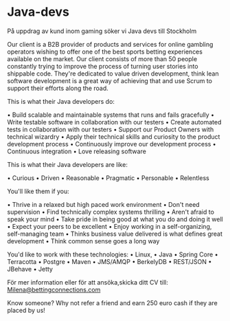 Java-devs
=========

På uppdrag av kund inom gaming söker vi Java devs till Stockholm

Our client is a B2B provider of products and services for online gambling operators wishing to offer one of the
best sports betting experiences available on the market. Our client consists of more than 50 people constantly
trying to improve the process of turning user stories into shippable code. They're dedicated to value driven
development, think lean software development is a great way of achieving that and use Scrum to support their
efforts along the road.

This is what their Java developers do:

•  Build scalable and maintainable systems that runs and fails gracefully
•	Write testable software in collaboration with our testers
•	Create automated tests in collaboration with our testers
•	Support our Product Owners with technical wizardry
•	Apply their technical skills and curiosity to the product development process
•	Continuously improve our development process
•	Continuous integration
•	Love releasing software

This is what their Java developers are like:

•	Curious
•	Driven
•	Reasonable
•	Pragmatic
•	Personable
•	Relentless

You'll like them if you:

•	Thrive in a relaxed but high paced work environment
•	Don't need supervision
•	Find technically complex systems thrilling
•	Aren't afraid to speak your mind
•	Take pride in being good at what you do and doing it well 
•	Expect your peers to be excellent
•	Enjoy working in a self-organizing, self-managing team
•	Thinks business value delivered is what defines great development
•	Think common sense goes a long way

You'd like to work with these technologies:
•	Linux,
•	Java
•	Spring Core 
•	Terracotta
•	Postgre
•	Maven
•	JMS/AMQP
•	BerkelyDB
•	REST/JSON
•	JBehave
•	 Jetty


För mer information eller för att ansöka,skicka ditt CV till: Milena@bettingconnections.com

Know someone? Why not refer a friend and earn 250 euro cash if they are placed by us!
